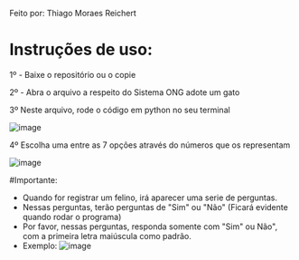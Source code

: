Feito por: Thiago Moraes Reichert

# Instruções de uso:

1º - Baixe o repositório ou o copie

2º - Abra o arquivo a respeito do Sistema ONG adote um gato

3º Neste arquivo, rode o código em python no seu terminal

![image](https://github.com/ThiagoMoraesReichert/ProjetoFundamentosCG/assets/142424661/6395b3b5-b969-4835-a985-e89f8f9478a8)

4º Escolha uma entre as 7 opções através do números que os representam

![image](https://github.com/ThiagoMoraesReichert/ProjetoFundamentosCG/assets/142424661/459408e1-d05d-4610-b530-c091f862ba80)

#Importante:
- Quando for registrar um felino, irá aparecer uma serie de perguntas.
- Nessas perguntas, terão perguntas de "Sim" ou "Não" (Ficará evidente quando rodar o programa)
- Por favor, nessas perguntas, responda somente com "Sim" ou Não", com a primeira letra maiúscula como padrão.
- Exemplo:
![image](https://github.com/ThiagoMoraesReichert/ProjetoFundamentosCG/assets/142424661/4c2478e8-3f41-4b8a-8ba1-9d83099f7c70)
